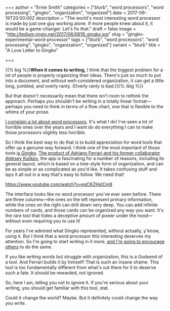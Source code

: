 +++
author = "Ernie Smith"
categories = ["blurb", "word processors", "word processing", "gingko", "organization", "organized"]
date = 2017-06-19T20:00:00Z
description = "The world's most interesting word processor is made by just one guy working alone. If more people knew about it, it would be a game-changer. Let's fix that."
draft = false
image = "http://tedium.imgix.net/2017/06/0619_gingko.jpg"
slug = "gingko-experimental-word-processor"
tags = ["blurb", "word processors", "word processing", "gingko", "organization", "organized"]
variant = "blurb"
title = "A Love Letter to Gingko"

+++

{{% big %}}**When it comes to writing,** I think that the biggest problem for a lot of people is properly organizing their ideas. There's just so much to put into a document, and without well-considered organization, it can get a little long, jumbled, and overly ranty. (Overly ranty is bad.){{% /big %}}

But that doesn't necessarily mean that there isn't room to rethink the approach. Perhaps you shouldn't be writing in a totally linear format—perhaps you need to think in terms of a flow chart, one that is flexible to the whims of your prose.

[I complain a lot about word processors](http://tedium.co/2016/08/18/bare-metal-writing-word-processor-history/). It's what I do! I've seen a lot of horrible ones over the years and I want do do everything I can to make those processors slightly less horrible.

So I think the best way to do that is to build appreciation for word tools that offer up a genuine way forward. I think one of the most important of those tools [is Gingko](https://gingkoapp.com/referral/524b74473771b8fa01000499). [The product of Adriano Ferrari and his former collaborator Aleksey Kulikov](https://gingkoapp.com/p/about-us/), the app is fascinating for a number of reasons, including its general layout, which is based on a tree-style form of organization, and can be as simple or as complicated as you'd like. It takes confusing stuff and lays it all out in a way that's easy to follow. We need that!

https://www.youtube.com/watch?v=egCKZHsICm8

The interface looks like no word processor you've ever seen before. There are three columns—the ones on the left represent primary information, while the ones on the right can drill down very deep. You can add infinite numbers of cards, and those cards can be organized any way you want. It's the rare tool that hides a deceptive amount of power under the hood—without even requiring you to use it!

For years I've admired what Gingko represented, without actually, y'know, using it. But I think that a word processor this interesting deserves my attention. So I'm going to start writing in it more, [and I'm going to encourage others](https://gingkoapp.com/referral/524b74473771b8fa01000499) to do the same. 

If you like writing words but struggle with organization, this is a Godsend of a tool. And Ferrari builds it by himself! That is such an insane shame. This tool is too fundamentally different from what's out there for it to deserve such a fate. It should be rewarded, not ignored.

So, here I am, telling you not to ignore it. If you're serious about your writing, you should get familiar with this tool, stat.

Could it change the world? Maybe. But it definitely could change the way you write.



